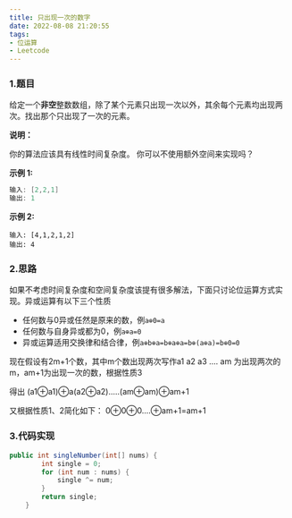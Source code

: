 ```yaml
---
title: 只出现一次的数字
date: 2022-08-08 21:20:55
tags:
- 位运算
- Leetcode
---
```


### 1.题目

给定一个**非空**整数数组，除了某个元素只出现一次以外，其余每个元素均出现两次。找出那个只出现了一次的元素。

**说明：**

你的算法应该具有线性时间复杂度。 你可以不使用额外空间来实现吗？

**示例 1:**

```java
输入: [2,2,1]
输出: 1
```

**示例 2:**

```
输入: [4,1,2,1,2]
输出: 4
```

### 2.思路

如果不考虑时间复杂度和空间复杂度该提有很多解法，下面只讨论位运算方式实现。异或运算有以下三个性质

- 任何数与0异或任然是原来的数，例`a⊕0=a`
- 任何数与自身异或都为0，例`a⊕a=0`
- 异或运算适用交换律和结合律，例`a⊕b⊕a=b⊕a⊕a=b⊕(a⊕a)=b⊕0=0`

现在假设有2m+1个数，其中m个数出现两次写作a1 a2 a3 .... am 为出现两次的m，am+1为出现一次的数，根据性质3

得出 (a1⊕a1)⊕a(a2⊕a2).....(am⊕am)⊕am+1

又根据性质1、2简化如下：
0⊕0⊕0....⊕am+1=am+1

### 3.代码实现

```java
public int singleNumber(int[] nums) {
        int single = 0;
        for (int num : nums) {
            single ^= num;
        }
        return single;
    }
```


